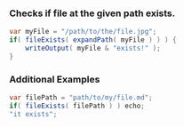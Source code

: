 ### Checks if file at the given path exists.




```java
var myFile = "/path/to/the/file.jpg";
if( fileExists( expandPath( myFile ) ) ) {
	writeOutput( myFile & "exists!" );
}

```


### Additional Examples


```java
var filePath = "path/to/my/file.md";
if( fileExists( filePath ) ) echo;
"it exists";

```


